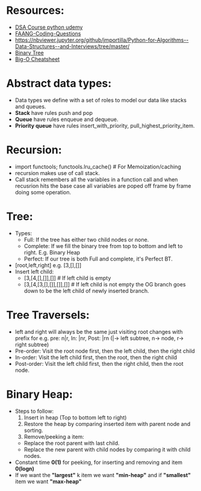 # Resources:

- [DSA Course python udemy](https://sapient.udemy.com/course/python-for-data-structures-algorithms-and-interviews/)
- [FAANG-Coding-Questions](https://github.com/ombharatiya/FAANG-Coding-Interview-Questions)
- https://nbviewer.jupyter.org/github/jmportilla/Python-for-Algorithms--Data-Structures--and-Interviews/tree/master/
- [Binary Tree](https://www.youtube.com/watch?v=BHB0B1jFKQc)
- [Big-O Cheatsheet](https://www.bigocheatsheet.com/)

# Abstract data types:

- Data types we define with a set of roles to model our data like stacks and queues.
- **Stack** have rules push and pop
- **Queue** have rules enqueue and dequeue.
- **Priority queue** have rules insert_with_priority, pull_highest_priority_item.

# Recursion:

- import functools; functools.lru_cache() # For Memoization/caching
- recursion makes use of call stack.
- Call stack remembers all the variables in a function call and when recusrion hits the base case all variables are poped off frame by frame doing some operation.

# Tree:

- Types:
  - Full: If the tree has either two child nodes or none.
  - Complete: If we fill the binary tree from top to bottom and left to right. E.g. Binary Heap
  - Perfect: If our tree is both Full and complete, it's Perfect BT.
- [root,left,right] e.g. [3,[],[]]
- Insert left child:
  - [3,[4,[],[]],[]] # If left child is empty
  - [3,[4,[3,[],[]],[]],[]] # If left child is not empty the OG branch goes down to be the left child of newly inserted branch.

# Tree Traversels:

- left and right will always be the same just visiting root changes with prefix for e.g. pre: n|r, In: |nr, Post: |rn (|-> left subtree, n-> node, r-> right subtree)
- Pre-order: Visit the root node first, then the left child, then the right child
- In-order: Visit the left child first, then the root, then the right child
- Post-order: Visit the left child first, then the right child, then the root node.

# Binary Heap:
- Steps to follow:
  1. Insert in heap (Top to bottom left to right)
  2. Restore the heap by comparing inserted item with parent node and sorting.
  3. Remove/peeking a item:
  - Replace the root parent with last child.
  - Replace the new parent with child nodes by comparing it with child nodes.
- Constant time **0(1)** for peeking, for inserting and removing and item **0(logn)**
- If we want the **"largest"** k item we want **"min-heap"** and if **"smallest"** item we want **"max-heap"**
